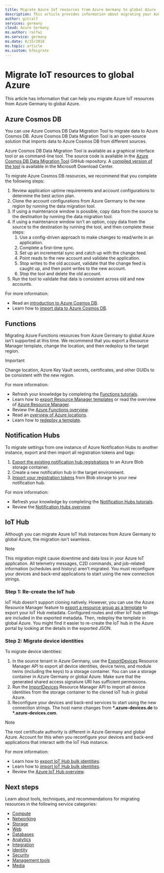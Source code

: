 ```yaml
---
title: Migrate Azure IoT resources from Azure Germany to global Azure
description: This article provides information about migrating your Azure IoT resources from Azure Germany to global Azure.
author: gitralf
services: germany
cloud: Azure Germany
ms.author: ralfwi 
ms.service: germany
ms.date: 8/15/2018
ms.topic: article
ms.custom: bfmigrate
---
```


# Migrate IoT resources to global Azure

This article has information that can help you migrate Azure IoT resources from Azure Germany to global Azure.

## Azure Cosmos DB

You can use Azure Cosmos DB Data Migration Tool to migrate data to Azure Cosmos DB. Azure Cosmos DB Data Migration Tool is an open-source solution that imports data to Azure Cosmos DB from different sources.

Azure Cosmos DB Data Migration Tool is available as a graphical interface tool or as command-line tool. The source code is available in the [Azure Cosmos DB Data Migration Tool](https://github.com/azure/azure-documentdb-datamigrationtool) GitHub repository. A [compiled version of the tool](https://www.microsoft.com/download/details.aspx?id=46436) is available in the Microsoft Download Center.

To migrate Azure Cosmos DB resources, we recommend that you complete the following steps:

1. Review application uptime requirements and account configurations to determine the best action plan.
1. Clone the account configurations from Azure Germany to the new region by running the data migration tool.
1. If using a maintenance window is possible, copy data from the source to the destination by running the data migration tool.
1. If using a maintenance window isn't an option, copy data from the source to the destination by running the tool, and then complete these steps:
   1. Use a config-driven approach to make changes to read/write in an application.
   1. Complete a first-time sync.
   1. Set up an incremental sync and catch up with the change feed.
   1. Point reads to the new account and validate the application.
   1. Stop writes to the old account, validate that the change feed is caught up, and then point writes to the new account.
   1. Stop the tool and delete the old account.
1. Run the tool to validate that data is consistent across old and new accounts.

For more information:

- Read an [introduction to Azure Cosmos DB](../cosmos-db/introduction.md).
- Learn how to [import data to Azure Cosmos DB](../cosmos-db/import-data.md).

## Functions

Migrating Azure Functions resources from Azure Germany to global Azure isn't supported at this time. We recommend that you export a Resource Manager template, change the location, and then redeploy to the target region.

> [!IMPORTANT]
> Change location, Azure Key Vault secrets, certificates, and other GUIDs to be consistent with the new region.

For more information:

- Refresh your knowledge by completing the [Functions tutorials](https://docs.microsoft.com/azure/azure-functions/#step-by-step-tutorials).
- Learn how to [export Resource Manager templates](../azure-resource-manager/manage-resource-groups-portal.md#export-resource-groups-to-templates) or read the overview of [Azure Resource Manager](../azure-resource-manager/resource-group-overview.md).
- Review the [Azure Functions overview](../azure-functions/functions-overview.md).
- Read an [overview of Azure locations](https://azure.microsoft.com/global-infrastructure/locations/).
- Learn how to [redeploy a template](../azure-resource-manager/resource-group-template-deploy.md).

## Notification Hubs

To migrate settings from one instance of Azure Notification Hubs to another instance, export and then import all registration tokens and tags:

1. [Export the existing notification hub registrations](https://msdn.microsoft.com/library/azure/dn790624.aspx) to an Azure Blob storage container.
1. Create a new notification hub in the target environment.
1. [Import your registration tokens](https://msdn.microsoft.com/library/azure/dn790624.aspx) from Blob storage to your new notification hub.

For more information:

- Refresh your knowledge by completing the [Notification Hubs tutorials](https://docs.microsoft.com/azure/notification-hubs/#step-by-step-tutorials).
- Review the [Notification Hubs overview](../notification-hubs/notification-hubs-push-notification-overview.md).

## IoT Hub

Although you can migrate Azure IoT Hub instances from Azure Germany to global Azure, the migration isn't seamless.

> [!NOTE]
> This migration might cause downtime and data loss in your Azure IoT application. All telemetry messages, C2D commands, and job-related information (schedules and history) aren't migrated. You must reconfigure your devices and back-end applications to start using the new connection strings.

### Step 1: Re-create the IoT hub

IoT Hub doesn’t support cloning natively. However, you can use the Azure Resource Manager feature to [export a resource group as a template](../azure-resource-manager/manage-resource-groups-portal.md#export-resource-groups-to-templates) to export your IoT Hub metadata. Configured routes and other IoT hub settings are included in the exported metadata. Then, redeploy the template in global Azure. You might find it easier to re-create the IoT hub in the Azure portal by looking at the details in the exported JSON.

### Step 2: Migrate device identities

To migrate device identities:

1. In the source tenant in Azure Germany, use the [ExportDevices](../iot-hub/iot-hub-bulk-identity-mgmt.md) Resource Manager API to export all device identities, device twins, and module twins (including the keys) to a storage container. You can use a storage container in Azure Germany or global Azure. Make sure that the generated shared access signature URI has sufficient permissions. 
1. Run the [ImportDevices](../iot-hub/iot-hub-bulk-identity-mgmt.md) Resource Manager API to import all device identities from the storage container to the cloned IoT hub in global Azure.
1. Reconfigure your devices and back-end services to start using the new connection strings. The host name changes from **\*.azure-devices.de** to **\*.azure-devices.com**.  

> [!NOTE]
> The root certificate authority is different in Azure Germany and global Azure. Account for this when you reconfigure your devices and back-end applications that interact with the IoT Hub instance.

For more information:

- Learn how to [export IoT Hub bulk identities](../iot-hub/iot-hub-bulk-identity-mgmt.md#export-devices).
- Learn how to [import IoT Hub bulk identities](../iot-hub/iot-hub-bulk-identity-mgmt.md#import-devices).
- Review the [Azure IoT Hub overview](../iot-hub/about-iot-hub.md).

## Next steps

Learn about tools, techniques, and recommendations for migrating resources in the following service categories:

- [Compute](./germany-migration-compute.md)
- [Networking](./germany-migration-networking.md)
- [Storage](./germany-migration-storage.md)
- [Web](./germany-migration-web.md)
- [Databases](./germany-migration-databases.md)
- [Analytics](./germany-migration-analytics.md)
- [Integration](./germany-migration-integration.md)
- [Identity](./germany-migration-identity.md)
- [Security](./germany-migration-security.md)
- [Management tools](./germany-migration-management-tools.md)
- [Media](./germany-migration-media.md)
